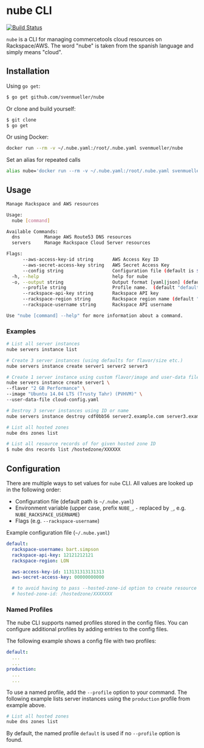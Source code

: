 # nube CLI

[![Build Status](https://travis-ci.org/svenmueller/nube.svg?branch=master)](https://travis-ci.org/svenmueller/nube)

`nube` is a CLI for managing commercetools cloud resources on Rackspace/AWS. The word "nube" is taken from the spanish language and simply means "cloud".

## Installation

Using `go get`:

```bash
$ go get github.com/svenmueller/nube
```

Or clone and build yourself:

```bash
$ git clone
$ go get
```

Or using Docker:

```bash
docker run --rm -v ~/.nube.yaml:/root/.nube.yaml svenmueller/nube
```

Set an alias for repeated calls
```bash
alias nube='docker run --rm -v ~/.nube.yaml:/root/.nube.yaml svenmueller/nube'
```

## Usage

```bash
Manage Rackspace and AWS resources

Usage:
  nube [command]

Available Commands:
  dns         Manage AWS Route53 DNS resources
  servers     Manage Rackspace Cloud Server resources

Flags:
      --aws-access-key-id string       AWS Access Key ID
      --aws-secret-access-key string   AWS Secret Access Key
      --config string                  Configuration file (default is $HOME/.nube.yaml)
  -h, --help                           help for nube
  -o, --output string                  Output format [yaml|json] (default "yaml")
      --profile string                 Profile name.  (default "default")
      --rackspace-api-key string       Rackspace API key
      --rackspace-region string        Rackspace region name (default "LON")
      --rackspace-username string      Rackspace API username

Use "nube [command] --help" for more information about a command.
```

### Examples
```bash
# List all server instances
nube servers instance list
```

```bash
# Create 3 server instances (using defaults for flavor/size etc.)
nube servers instance create server1 server2 server3
```

```bash
# Create 1 server instance using custom flavor/image and user-data file
nube servers instance create server1 \
--flavor "2 GB Performance" \
--image "Ubuntu 14.04 LTS (Trusty Tahr) (PVHVM)" \
--user-data-file cloud-config.yaml
```

```bash
# Destroy 3 server instances using ID or name
nube servers instance destroy cdf0bb56 server2.example.com server3.example.com
```

```bash
# List all hosted zones
nube dns zones list
```

```bash
# List all resource records of for given hosted zone ID
$ nube dns records list /hostedzone/XXXXXX
```

## Configuration

There are multiple ways to set values for `nube` CLI. All values are looked up in the following order:

- Configuration file (default path is `~/.nube.yaml`)
- Environment variable (upper case, prefix `NUBE_`, `-` replaced by `_`, e.g. `NUBE_RACKSPACE_USERNAME`)
- Flags (e.g. `--rackspace-username`)

Example configuration file (`~/.nube.yaml`)
```yaml
default:
  rackspace-username: bart.simpson
  rackspace-api-key: 12121212121
  rackspace-region: LON

  aws-access-key-id: 113131313131313
  aws-secret-access-key: 00000000000

  # to avoid having to pass --hosted-zone-id option to create resource record set
  # hosted-zone-id: /hostedzone/XXXXXXX
```

### Named Profiles

The nube CLI supports named profiles stored in the config files. You can configure additional profiles by adding entries to the config files.

The following example shows a config file with two profiles:
```yaml
default:
  ...
  ...
production:
  ...
  ...
```

To use a named profile, add the `--profile` option to your command. The following example lists server instances using the `production` profile from example above.

```bash
# List all hosted zones
nube dns zones list
```
By default, the named profile `default` is used if no `--profile` option is found.
